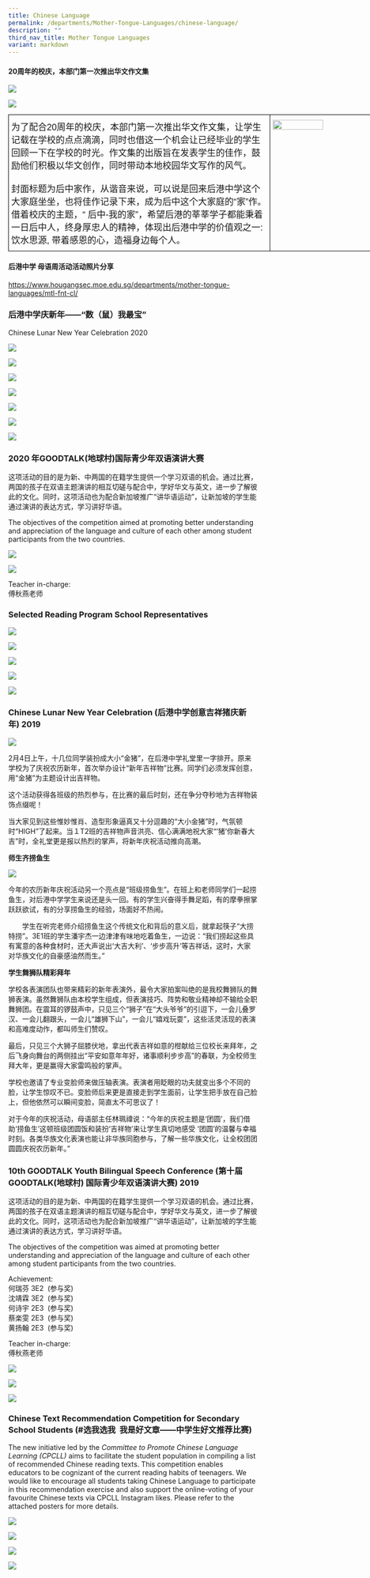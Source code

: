 ```yaml
---
title: Chinese Language
permalink: /departments/Mother-Tongue-Languages/chinese-language/
description: ""
third_nav_title: Mother Tongue Languages
variant: markdown
---
```

#### 20周年的校庆，本部门第一次推出华文作文集

![](/images/chi1.jpeg)

![](/images/chi2.jpeg)


<style type="text/css">
.tg  {border-collapse:collapse;border-spacing:0;margin:0px auto;}
.tg td{border-color:black;border-style:solid;border-width:1px;font-family:Arial, sans-serif;font-size:14px;
  overflow:hidden;padding:10px 5px;word-break:normal;}
.tg th{border-color:black;border-style:solid;border-width:1px;font-family:Arial, sans-serif;font-size:14px;
  font-weight:normal;overflow:hidden;padding:10px 5px;word-break:normal;}
.tg .tg-nx8p{font-size:18px;text-align:left;vertical-align:top}
.tg .tg-0lax{text-align:left;vertical-align:top}
</style>
<table style="undefined;table-layout: fixed; width: 782px" class="tg">
<colgroup>
<col style="width: 530px">
<col style="width: 252px">
</colgroup>
<tbody>
  <tr>
    <td class="tg-nx8p">为了配合20周年的校庆，本部门第一次推出华文作文集，让学生记载在学校的点点滴滴，同时也借这一个机会让已经毕业的学生回顾一下在学校的时光。作文集的出版旨在发表学生的佳作，鼓励他们积极以华文创作，同时带动本地校园华文写作的风气。<br><br>封面标题为后中家作，从谐音来说，可以说是回来后港中学这个大家庭坐坐，也将佳作记录下来，成为后中这个大家庭的“家”作。借着校庆的主题，“ 后中-我的家”，希望后港的莘莘学子都能秉着一日后中人，终身厚忠人的精神，体现出后港中学的价值观之一: 饮水思源, 带着感恩的心，造福身边每个人。</td>
    <td class="tg-0lax"><img style="width:65%" src="/images/chi3.jpeg">
</td>
  </tr>
</tbody>
</table>


#### 后港中学 母语周活动活动照片分享

https://www.hougangsec.moe.edu.sg/departments/mother-tongue-languages/mtl-fnt-cl/


### 后港中学庆新年——“数（鼠）我最宝”

Chinese Lunar New Year Celebration 2020

![](/images/Slide1.gif)

![](/images/Slide2.gif)

![](/images/Slide3.gif)

![](/images/Slide4.gif)

![](/images/Slide5.gif)

![](/images/Slide6.gif)

![](/images/Slide7.gif)



### 2020 年GOODTALK(地球村)国际青少年双语演讲大赛

这项活动的目的是为新、中两国的在籍学生提供一个学习双语的机会。通过比赛，两国的孩子在双语主题演讲的相互切磋与配合中，学好华文与英文，进一步了解彼此的文化。同时，这项活动也为配合新加坡推广“讲华语运动”，让新加坡的学生能通过演讲的表达方式，学习讲好华语。

  

The objectives of the competition aimed at promoting better understanding and appreciation of the language and culture of each other among student participants from the two countries.

![](/images/gt1.jpeg)

![](/images/gt2.png)

Teacher in-charge:    
傅秋燕老师


### Selected Reading Program School Representatives

![](/images/r1.png)

![](/images/r2.png)

![](/images/r3.png)

![](/images/r4.png)

![](/images/r5.png)


### Chinese Lunar New Year Celebration (后港中学创意吉祥猪庆新年) 2019

![](/images/cny1-2019.jpeg)

2月4日上午，十几位同学装扮成大小“金猪”，在后港中学礼堂里一字排开。原来学校为了庆祝农历新年，首次举办设计“新年吉祥物”比赛。同学们必须发挥创意，用“金猪”为主题设计出吉祥物。

这个活动获得各班级的热烈参与，在比赛的最后时刻，还在争分夺秒地为吉祥物装饰点缀呢！

当大家见到这些惟妙惟肖、造型形象逼真又十分逗趣的“大小金猪”时，气氛顿时“HIGH”了起来。当１T2班的吉祥物声音洪亮、信心满满地祝大家“‘猪’你新春大吉”时，全礼堂更是报以热烈的掌声，将新年庆祝活动推向高潮。

**师生齐捞鱼生**

![](/images/cny2-2019.jpeg)


今年的农历新年庆祝活动另一个亮点是“班级捞鱼生”。在班上和老师同学们一起捞鱼生，对后港中学学生来说还是头一回。有的学生兴奋得手舞足蹈，有的摩拳擦掌跃跃欲试，有的分享捞鱼生的经验，场面好不热闹。  

  

　　学生在听完老师介绍捞鱼生这个传统文化和背后的意义后，就拿起筷子“大捞特捞”。3E1班的学生潘宇杰一边津津有味地吃着鱼生，一边说：“我们捞起这些具有寓意的各种食材时，还大声说出‘大吉大利’、‘步步高升’等吉祥话，这时，大家对华族文化的自豪感油然而生。”

  

**学生舞狮队精彩拜年**

  

学校各表演团队也带来精彩的新年表演外，最令大家拍案叫绝的是我校舞狮队的舞狮表演。虽然舞狮队由本校学生组成，但表演技巧、阵势和敬业精神却不输给全职舞狮团。在震耳的锣鼓声中，只见三个“狮子”在“大头爷爷”的引逗下，一会儿叠罗汉、一会儿翻跟头，一会儿“雄狮下山”，一会儿“嬉戏玩耍”，这些活灵活现的表演和高难度动作，都叫师生们赞叹。

  

最后，只见三个大狮子屈膝伏地，拿出代表吉祥如意的柑献给三位校长来拜年，之后飞身向舞台的两侧挂出“平安如意年年好，诸事顺利步步高”的春联，为全校师生拜大年，更是赢得大家雷鸣般的掌声。

  

学校也邀请了专业变脸师来做压轴表演。表演者用眨眼的功夫就变出多个不同的脸，让学生惊叹不已。变脸师后来更是直接走到学生面前，让学生把手放在自己脸上，但他依然可以瞬间变脸，简直太不可思议了！

  

对于今年的庆祝活动，母语部主任林珮禕说：“今年的庆祝主题是‘团圆’，我们借助‘捞鱼生’这顿班级团圆饭和装扮‘吉祥物’来让学生真切地感受 ‘团圆’的温馨与幸福时刻。各类华族文化表演也能让非华族同胞参与，了解一些华族文化，让全校团团圆圆庆祝农历新年。”


### 10th GOODTALK Youth Bilingual Speech Conference (第十届GOODTALK(地球村) 国际青少年双语演讲大赛) 2019

这项活动的目的是为新、中两国的在籍学生提供一个学习双语的机会。通过比赛，两国的孩子在双语主题演讲的相互切磋与配合中，学好华文与英文，进一步了解彼此的文化。同时，这项活动也为配合新加坡推广“讲华语运动”，让新加坡的学生能通过演讲的表达方式，学习讲好华语。


The objectives of the competition was aimed at promoting better understanding and appreciation of the language and culture of each other among student participants from the two countries.

Achievement:    
何瑞芬 3E2&nbsp; (参与奖)    
沈靖霖 3E2&nbsp; (参与奖)     
何诗宇 2E3&nbsp; (参与奖)   
蔡楽雯 2E3&nbsp; (参与奖)     
黄扬翰 2E3&nbsp; (参与奖)     
  

Teacher in-charge:   
傅秋燕老师

![](/images/19gt1.jpeg)

![](/images/19gt2.jpeg)

![](/images/19gt3.jpeg)

### Chinese Text Recommendation Competition for Secondary School Students (#选我选我&nbsp; 我是好文章——中学生好文推荐比赛)

  
The new initiative led by the&nbsp;_Committee to Promote Chinese Language Learning (CPCLL)_&nbsp;aims to facilitate the student population in compiling a list of recommended Chinese reading texts. This competition enables educators to be cognizant of the current reading habits of teenagers. We would like to encourage all students taking Chinese Language to participate in this recommendation exercise and also support the online-voting of your favourite Chinese texts via CPCLL Instagram likes. Please refer to the attached posters for more details.

![](/images/ctrc1.jpeg)

![](/images/ctrc2.jpeg)

![](/images/ctrc3.jpeg)

![](/images/ctrc4.jpeg)